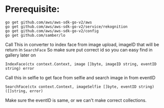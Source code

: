 # Prerequisite:

```
go get github.com/aws/aws-sdk-go-v2/aws
go get github.com/aws/aws-sdk-go-v2/service/rekognition
go get github.com/aws/aws-sdk-go-v2/config
go get github.com/samber/lo
```

Call This in converter to index face from image upload, imageID that will be return in `SearchFace` So make sure put correct id so you can easy find in gallery later on
```
IndexFace(ctx context.Context, image []byte, imageID string, eventID string) error
```

Call this in selfie to get face from selfie and search image in from eventID
```
SearchFace(ctx context.Context, imageSelfie []byte, eventID string) ([]string, error)
```

Make sure the eventID is same, or we can't make correct collections.

